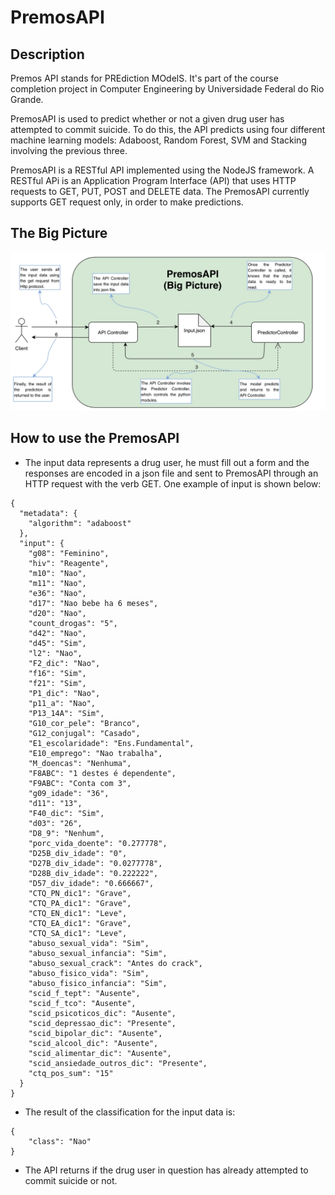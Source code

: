 # PremosAPI

## Description

Premos API stands for PREdiction MOdelS. It's part of the course completion project in Computer Engineering by Universidade Federal do Rio Grande. 

PremosAPI is used to predict whether or not a given drug user has attempted to commit suicide. To do this, the API predicts using four different machine learning models:
Adaboost, Random Forest, SVM and Stacking involving the previous three.

PremosAPI is a RESTful API implemented using the NodeJS framework.
A RESTful APi is an Application Program Interface (API) that uses HTTP requests to GET, PUT, POST and DELETE data. The PremosAPI currently supports GET request only, in order to make predictions.


## The Big Picture

![Big Picture](images/Modelagem-Deploy.png) 

## How to use the PremosAPI
- The input data represents a drug user, he must fill out a form and the responses are encoded in a json file and sent to PremosAPI through an HTTP request with the verb GET. One example of input is shown below:

```
{
  "metadata": {
    "algorithm": "adaboost"
  },
  "input": {
    "g08": "Feminino",
    "hiv": "Reagente",
    "m10": "Nao",
    "m11": "Nao",
    "e36": "Nao",
    "d17": "Nao bebe ha 6 meses",
    "d20": "Nao",
    "count_drogas": "5",
    "d42": "Nao",
    "d45": "Sim",
    "l2": "Nao",
    "F2_dic": "Nao",
    "f16": "Sim",
    "f21": "Sim",
    "P1_dic": "Nao",
    "p11_a": "Nao",
    "P13_14A": "Sim",
    "G10_cor_pele": "Branco",
    "G12_conjugal": "Casado",
    "E1_escolaridade": "Ens.Fundamental",
    "E10_emprego": "Nao trabalha",
    "M_doencas": "Nenhuma",
    "F8ABC": "1 destes é dependente",
    "F9ABC": "Conta com 3",
    "g09_idade": "36",
    "d11": "13",
    "F40_dic": "Sim",
    "d03": "26",
    "D8_9": "Nenhum",
    "porc_vida_doente": "0.277778",
    "D25B_div_idade": "0",
    "D27B_div_idade": "0.0277778",
    "D28B_div_idade": "0.222222",
    "D57_div_idade": "0.666667",
    "CTQ_PN_dic1": "Grave",
    "CTQ_PA_dic1": "Grave",
    "CTQ_EN_dic1": "Leve",
    "CTQ_EA_dic1": "Grave",
    "CTQ_SA_dic1": "Leve",
    "abuso_sexual_vida": "Sim",
    "abuso_sexual_infancia": "Sim",
    "abuso_sexual_crack": "Antes do crack",
    "abuso_fisico_vida": "Sim",
    "abuso_fisico_infancia": "Sim",
    "scid_f_tept": "Ausente",
    "scid_f_tco": "Ausente",
    "scid_psicoticos_dic": "Ausente",
    "scid_depressao_dic": "Presente",
    "scid_bipolar_dic": "Ausente",
    "scid_alcool_dic": "Ausente",
    "scid_alimentar_dic": "Ausente",
    "scid_ansiedade_outros_dic": "Presente",
    "ctq_pos_sum": "15"
  }
}
```

- The result of the classification for the input data is:
```
{
    "class": "Nao"
}
```

- The API returns if the drug user in question has already attempted to commit suicide or not.
